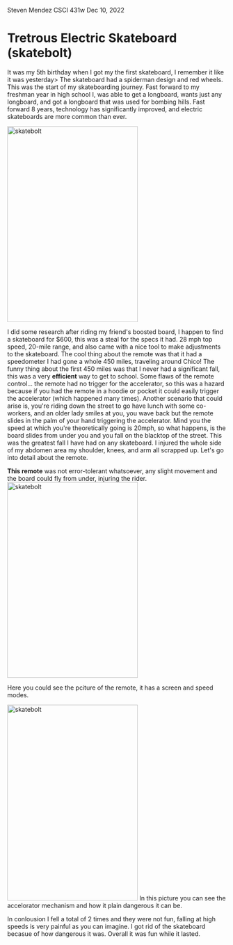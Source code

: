 Steven Mendez
CSCI 431w
Dec 10, 2022

# Tretrous Electric Skateboard (skatebolt)

It was my 5th birthday when I got my the first skateboard, I remember it like it was yesterday> The skateboard had a spiderman design and red wheels. This was the start of my skateboarding journey. Fast forward to my freshman year in high school I, was able to get a longboard, wants just any longboard, and got a longboard that was used for bombing hills. Fast forward 8 years, technology has significantly improved, and electric skateboards are more common than ever.

<img src="IMG_2114.png" alt="skatebolt" style="width:300px; height:450px;">

I did some research after riding my friend's boosted board, I happen to find a skateboard for $600, this was a steal for the specs it had. 28 mph top speed, 20-mile range, and also came with a nice tool to make adjustments to the skateboard. The cool thing about the remote was that it had a speedometer I had gone a whole 450 miles, traveling around Chico! The funny thing about the first 450 miles was that I never had a significant fall, this was a very **efficient** way to get to school. Some flaws of the remote control… the remote had no trigger for the accelerator, so this was a hazard because if you had the remote in a hoodie or pocket it could easily trigger the accelerator (which happened many times). Another scenario that could arise is, you're riding down the street to go have lunch with some co-workers, and an older lady smiles at you, you wave back but the remote slides in the palm of your hand triggering the accelerator. Mind you the speed at which you're theoretically going is 20mph, so what happens, is the board slides from under you and you fall on the blacktop of the street. This was the greatest fall I have had on any skateboard. I injured the whole side of my abdomen area my shoulder, knees, and arm all scrapped up. Let's go into detail about the remote. 

**This remote** was not error-tolerant whatsoever, any slight movement and the board could fly from under, injuring the rider.
<img src="IMG_2109.png" alt="skatebolt" style="width:300px; height:450px;">

Here you could see the pciture of the remote, it has a screen and speed modes.



<img src="IMG_2111.png" alt="skatebolt" style="width:300px; height:450px;">
In this picture you can see the accelorator mechanism and how it plain dangerous it can be. 


In conlousion I fell a total of 2 times and they were not fun, falling at high speeds is very painful as you can imagine. I got rid of the skateboard becasue of how dangerous it was. Overall it was fun while it lasted.
